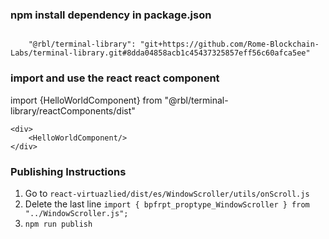 ### npm install dependency in package.json

```

    "@rbl/terminal-library": "git+https://github.com/Rome-Blockchain-Labs/terminal-library.git#8dda04858acb1c45437325857eff56c60afca5ee"
```

### import and use the react react component

import {HelloWorldComponent} from "@rbl/terminal-library/reactComponents/dist"

```
<div>
    <HelloWorldComponent/>
</div>
```

### Publishing Instructions

1. Go to `react-virtuazlied/dist/es/WindowScroller/utils/onScroll.js`
2. Delete the last line `import { bpfrpt_proptype_WindowScroller } from "../WindowScroller.js";`
3. `npm run publish`
